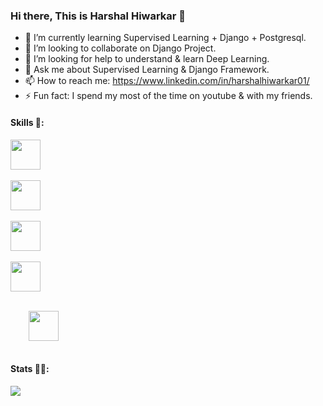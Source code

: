 ### Hi there, This is Harshal Hiwarkar 👋

<!--
- 🔭 I’m currently working on ...
-->
-  🌱 I’m currently learning Supervised Learning + Django + Postgresql.
- 👯 I’m looking to collaborate on Django Project.
- 🤔 I’m looking for help to understand & learn Deep Learning. 
- 💬 Ask me about Supervised Learning & Django Framework.
- 📫 How to reach me: https://www.linkedin.com/in/harshalhiwarkar01/
- ⚡ Fun fact: I spend my most of the time on youtube & with my friends.
<!--
- 😄 Pronouns: ...
-->
<h4>Skills 💖:</h4>
<p>
  <code><a target="_blank" rel="noopener noreferrer" href="https://camo.githubusercontent.com/ead1695136b8acffe700b669ae8aa36d6b08933e6a0b349fb240f37441f04d7e/68747470733a2f2f696d672e69636f6e73382e636f6d2f6e6f6c616e2f36342f707974686f6e2e706e67"><img height="48" src="https://camo.githubusercontent.com/ead1695136b8acffe700b669ae8aa36d6b08933e6a0b349fb240f37441f04d7e/68747470733a2f2f696d672e69636f6e73382e636f6d2f6e6f6c616e2f36342f707974686f6e2e706e67" data-canonical-src="https://img.icons8.com/nolan/64/python.png" style="max-width:100%;"></a></code>&nbsp;&nbsp;&nbsp;&nbsp; 
  
  <code><a target="_blank" rel="noopener noreferrer" href="https://camo.githubusercontent.com/078d575015caef2fa0605651bb5f9c036eece86b209339779671526c3639c25d/68747470733a2f2f696d672e69636f6e73382e636f6d2f636f6c6f722f34382f3030303030302f646a616e676f2e706e67"><img height="48" src="https://camo.githubusercontent.com/078d575015caef2fa0605651bb5f9c036eece86b209339779671526c3639c25d/68747470733a2f2f696d672e69636f6e73382e636f6d2f636f6c6f722f34382f3030303030302f646a616e676f2e706e67" data-canonical-src="https://img.icons8.com/color/48/000000/django.png" style="max-width:100%;"></a></code>&nbsp;&nbsp;&nbsp;&nbsp;
  
  <code><a target="_blank" rel="noopener noreferrer" href="https://camo.githubusercontent.com/f2e55992ca80a5e95192891e0a5027243789561975b6bceb31437b3f6ad1d1da/68747470733a2f2f696d672e69636f6e73382e636f6d2f636f6c6f722f34382f3030303030302f6a6176612d636f666665652d6375702d6c6f676f2e706e67"><img height="48" src="https://camo.githubusercontent.com/f2e55992ca80a5e95192891e0a5027243789561975b6bceb31437b3f6ad1d1da/68747470733a2f2f696d672e69636f6e73382e636f6d2f636f6c6f722f34382f3030303030302f6a6176612d636f666665652d6375702d6c6f676f2e706e67" data-canonical-src="https://img.icons8.com/color/48/000000/java-coffee-cup-logo.png" style="max-width:100%;"></a></code>&nbsp;&nbsp;&nbsp;&nbsp;
  
  <code><a target="_blank" rel="noopener noreferrer" href="https://camo.githubusercontent.com/ba764960f9e7675596a03726bfde0df88b19b2ce95b5ef707c770e9da3e85f79/68747470733a2f2f696d672e69636f6e73382e636f6d2f636f6c6f722f34382f3030303030302f706f73746772656573716c2e706e67"><img height="48" src="https://camo.githubusercontent.com/ba764960f9e7675596a03726bfde0df88b19b2ce95b5ef707c770e9da3e85f79/68747470733a2f2f696d672e69636f6e73382e636f6d2f636f6c6f722f34382f3030303030302f706f73746772656573716c2e706e67" data-canonical-src="https://img.icons8.com/color/48/000000/postgreesql.png" style="max-width:100%;"></a></code>&nbsp;&nbsp;&nbsp;&nbsp;
  
  <code>
    <a target="_blank" rel="noopener noreferrer" href="https://camo.githubusercontent.com/b2984df3e4f4a4306183aa931a8e6b9ab55d9d5a3d8c7048840cea74a1d270a6/68747470733a2f2f696d672e69636f6e73382e636f6d2f6e6f6c616e2f34382f6c696e75782d2d76322e706e67"><img height="48" src="https://camo.githubusercontent.com/b2984df3e4f4a4306183aa931a8e6b9ab55d9d5a3d8c7048840cea74a1d270a6/68747470733a2f2f696d672e69636f6e73382e636f6d2f6e6f6c616e2f34382f6c696e75782d2d76322e706e67" data-canonical-src="https://img.icons8.com/nolan/48/linux--v2.png" style="max-width:100%;"></a>
  </code>
<p>

<h4>Stats 👨‍💻:</h4>
<img src = "https://github-readme-stats.vercel.app/api?username=Harshalngp&&show_icons=true&title_color=ffffff&icon_color=bb2acf&text_color=daf7dc&bg_color=151515">
